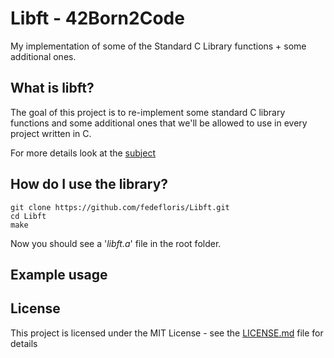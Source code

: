 # Libft - 42Born2Code
My implementation of some of the Standard C Library functions + some additional ones.


## What is libft?
The goal of this project is to re-implement some standard C library functions and some additional ones that we'll be allowed 
to use in every project written in C.

For more details look at the [subject](subject.pdf)

## How do I use the library?
```
git clone https://github.com/fedefloris/Libft.git
cd Libft
make
```
Now you should see a '*libft.a*' file in the root folder.

## Example usage


## License
This project is licensed under the MIT License - see the [LICENSE.md](LICENSE) file for details
